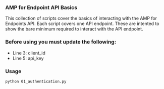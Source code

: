 ### AMP for Endpoint API Basics

This collection of scripts cover the basics of interacting with the AMP for Endpoints API. Each script covers one API endpoint. These are intented to show the bare minimum required to interact with the API endpoint.

### Before using you must update the following:
- Line 3: client_id
- Line 5: api_key

### Usage

```
python 01_authentication.py
```
